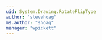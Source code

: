 ```yaml
---
uid: System.Drawing.RotateFlipType
author: "stevehoag"
ms.author: "shoag"
manager: "wpickett"
---
```

